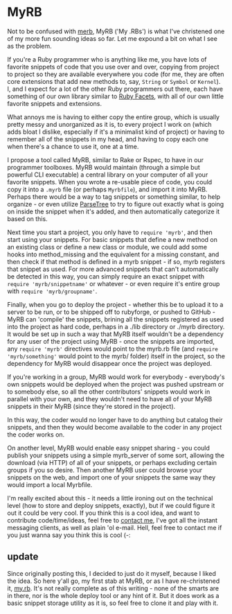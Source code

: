MyRB
====

Not to be confused with [merb](http://merbivore.com "Merb - Rails done right"), MyRB ('My .RBs') is what I've christened one of my more fun sounding ideas so far. Let me expound a bit on what I see as the problem.

If you're a Ruby programmer who is anything like me, you have lots of favorite snippets of code that you use over and over, copying from project to project so they are available everywhere you code (for me, they are often core extensions that add new methods to, say, `String` or `Symbol` or `Kernel`). I, and I expect for a lot of the other Ruby programmers out there, each have something of our own library similar to [Ruby Facets](http://facets.rubyforge.org "Ruby Facets, the single largest collection of core extension methods and standard library additions available for the Ruby programming language"), with all of our own little favorite snippets and extensions.

What annoys me is having to either copy the entire group, which is usually pretty messy and unorganized as it is, to every project I work on (which adds bloat I dislike, especially if it's a minimalist kind of project) or having to remember all of the snippets in my head, and having to copy each one when there's a chance to use it, one at a time.

I propose a tool called MyRB, similar to Rake or Rspec, to have in our programmer toolboxes. MyRB would maintain (through a simple but powerful CLI executable) a central library on your computer of all your favorite snippets. When you wrote a re-usable piece of code, you could copy it into a `.myrb` file (or perhaps `Myrbfile`), and import it into MyRB. Perhaps there would be a way to tag snippets or something similar, to help organize - or even utilize [ParseTree](http://zenspider.com/ZSS/Products/ParseTree "Ruby ParseTree tools") to try to figure out exactly what is going on inside the snippet when it's added, and then automatically categorize it based on this.

Next time you start a project, you only have to `require 'myrb'`, and then start using your snippets. For basic snippets that define a new method on an existing class or define a new class or module, we could add some hooks into method\_missing and the equivalent for a missing constant, and then check if that method is defined in a myrb snippet - if so, myrb registers that snippet as used. For more advanced snippets that can't automatically be detected in this way, you can simply require an exact snippet with `require 'myrb/snippetname'` or whatever - or even require it's entire group with `require 'myrb/groupname'`.

Finally, when you go to deploy the project - whether this be to upload it to a server to be run, or to be shipped off to rubyforge, or pushed to GitHub - MyRB can 'compile' the snippets, brining all the snippets registered as used into the project as hard code, perhaps in a ./lib directory or ./myrb directory. It would be set up in such a way that MyRB itself wouldn't be a dependency for any user of the project using MyRB - once the snippets are imported, any `require 'myrb'` directives would point to the myrb.rb file (and `require 'myrb/something'` would point to the myrb/ folder) itself in the project, so the dependency for MyRB would disappear once the project was deployed.

If you're working in a group, MyRB would work for everybody - everybody's own snippets would be deployed when the project was pushed upstream or to somebody else, so all the other contributors' snippets would work in parallel with your own, and they wouldn't need to have all of your MyRB snippets in their MyRB (since they're stored in the project).

In this way, the coder would no longer have to do anything but catalog their snippets, and then they would become available to the coder in any project the coder works on.

On another level, MyRB would enable easy snippet sharing - you could publish your snippets using a simple myrb\_server of some sort, allowing the download (via HTTP) of all of your snippets, or perhaps excluding certain groups if you so desire. Then another MyRB user could browse your snippets on the web, and import one of your snippets the same way they would import a local Myrbfile.

I'm really excited about this - it needs a little ironing out on the technical level (how to store and deploy snippets, exactly), but if we could figure it out it could be very cool. If you think this is a cool idea, and want to contribute code/time/ideas, feel free to [contact me](http://elliottcable.name/contact.xhtml "contact elliottcable"), I've got all the instant messaging clients, as well as plain 'ol e-mail. Hell, feel free to contact me if you just wanna say you think this is cool (-:

update
------

Since originally posting this, I decided to just do it myself, because I liked the idea. So here y'all go, my first stab at MyRB, or as I have re-christened it, [my.rb](http://github.com/elliottcable/my.rb "elliottcable's my.rb on GitHub"). It's not really complete as of this writing - none of the smarts are in there, nor is the whole deploy tool or any hint of it. But it does work as a basic snippet storage utility as it is, so feel free to clone it and play with it.